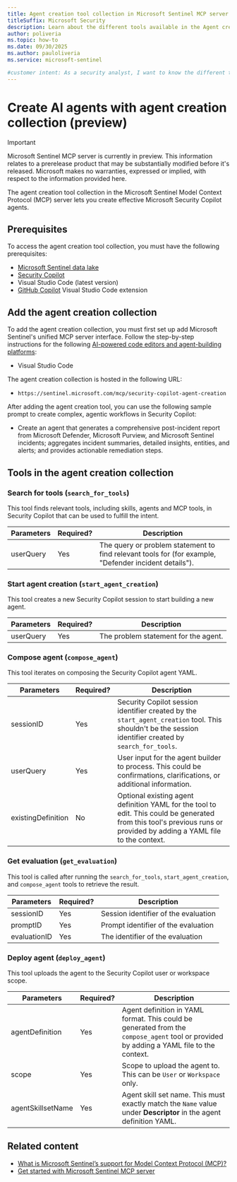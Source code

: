 ```yaml
---
title: Agent creation tool collection in Microsoft Sentinel MCP server
titleSuffix: Microsoft Security  
description: Learn about the different tools available in the Agent creation collection in Microsoft Sentinel 
author: poliveria
ms.topic: how-to
ms.date: 09/30/2025
ms.author: pauloliveria
ms.service: microsoft-sentinel

#customer intent: As a security analyst, I want to know the different tools available to create AI agents
---
```


# Create AI agents with agent creation collection (preview)

> [!IMPORTANT]
> Microsoft Sentinel MCP server is currently in preview.
> This information relates to a prerelease product that may be substantially modified before it's released. Microsoft makes no warranties, expressed or implied, with respect to the information provided here.

The agent creation tool collection in the Microsoft Sentinel Model Context Protocol (MCP) server lets you create effective Microsoft Security Copilot agents. 

## Prerequisites

To access the agent creation tool collection, you must have the following prerequisites:
- [Microsoft Sentinel data lake](sentinel-lake-onboarding.md)
- [Security Copilot](https://learn.microsoft.com/copilot/security/microsoft-security-copilot)
- Visual Studio Code (latest version)
- [GitHub Copilot](https://marketplace.visualstudio.com/items?itemName=GitHub.copilot) Visual Studio Code extension

## Add the agent creation collection

To add the agent creation collection, you must first set up add Microsoft Sentinel's unified MCP server interface. Follow the step-by-step instructions for the following [AI-powered code editors and agent-building platforms](sentinel-mcp-get-started.md#add-microsoft-sentinels-collection-of-mcp-tools):
- Visual Studio Code

The agent creation collection is hosted in the following URL:
- `https://sentinel.microsoft.com/mcp/security-copilot-agent-creation`

After adding the agent creation tool, you can use the following sample prompt to create complex, agentic workflows in Security Copilot:

- Create an agent that generates a comprehensive post-incident report from Microsoft Defender, Microsoft Purview, and Microsoft Sentinel incidents; aggregates incident summaries, detailed insights, entities, and alerts; and provides actionable remediation steps.

## Tools in the agent creation collection

### Search for tools (`search_for_tools`)
This tool finds relevant tools, including skills, agents and MCP tools, in Security Copilot that can be used to fulfill the intent.

| Parameters | Required? | Description | 
|----------|----------|----------|
| userQuery| Yes |The query or problem statement to find relevant tools for (for example, "Defender incident details"). |

### Start agent creation (`start_agent_creation`)
This tool creates a new Security Copilot session to start building a new agent.

| Parameters | Required? | Description | 
|----------|----------|----------|
| userQuery| Yes |The problem statement for the agent. |

 
### Compose agent (`compose_agent`)
This tool iterates on composing the Security Copilot agent YAML.

| Parameters | Required? | Description | 
|----------|----------|----------|
| sessionID| Yes |Security Copilot session identifier created by the `start_agent_creation` tool. This shouldn't be the session identifier created by `search_for_tools`. |
| userQuery| Yes |User input for the agent builder to process. This could be confirmations, clarifications, or additional information. |
| existingDefinition| No |Optional existing agent definition YAML for the tool to edit. This could be generated from this tool's previous runs or provided by adding a YAML file to the context. |

### Get evaluation (`get_evaluation`)
This tool is called after running the `search_for_tools`, `start_agent_creation`, and `compose_agent` tools to retrieve the result.

| Parameters | Required? | Description | 
|----------|----------|----------|
| sessionID| Yes |Session identifier of the evaluation |
| promptID| Yes |Prompt identifier of the evaluation |
| evaluationID| Yes |The identifier of the evaluation |

### Deploy agent (`deploy_agent`)
This tool uploads the agent to the Security Copilot user or workspace scope.

| Parameters | Required? | Description | 
|----------|----------|----------|
| agentDefinition| Yes |Agent definition in YAML format. This could be generated from the `compose_agent` tool or provided by adding a YAML file to the context. |
| scope| Yes |Scope to upload the agent to. This can be `User` or `Workspace` only. |
| agentSkillsetName| Yes |Agent skill set name. This must exactly match the `Name` value under **Descriptor** in the agent definition YAML. |

## Related content
- [What is Microsoft Sentinel’s support for Model Context Protocol (MCP)?](sentinel-mcp-overview.md) 
- [Get started with Microsoft Sentinel MCP server](sentinel-mcp-get-started.md)